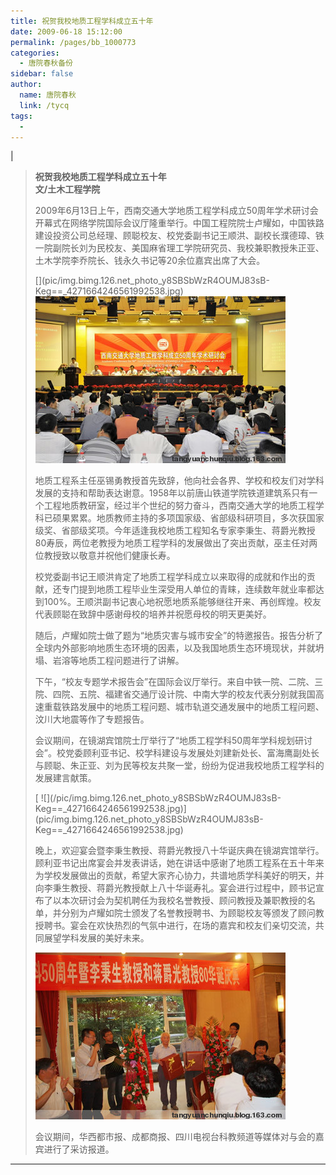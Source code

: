 ```yaml
---
title: 祝贺我校地质工程学科成立五十年
date: 2009-06-18 15:12:00
permalink: /pages/bb_1000773
categories: 
  - 唐院春秋备份
sidebar: false
author: 
  name: 唐院春秋
  link: /tycq
tags: 
  - 
---
```


|

> **祝贺我校地质工程学科成立五十年  
>  文/土木工程学院**
>
>
> 2009年6月13日上午，西南交通大学地质工程学科成立50周年学术研讨会开幕式在网络学院国际会议厅隆重举行。中国工程院院士卢耀如，中国铁路建设投资公司总经理、顾聪校友、校党委副书记王顺洪、副校长濮德璋、铁一院副院长刘为民校友、美国麻省理工学院研究员、我校兼职教授朱正亚、土木学院李乔院长、钱永久书记等20余位嘉宾出席了大会。
>
> [](pic/img.bimg.126.net_photo_y8SBSbWzR4OUMJ83sB-
> Keg==_4271664246561992538.jpg)[
> ![](/pic/img.bimg.126.net_photo_TzZHyD1V4HGX0dgzhesxPQ==_4271664246561992535.jpg)](pic/img.bimg.126.net_photo_TzZHyD1V4HGX0dgzhesxPQ==_4271664246561992535.jpg)
>
>
> 地质工程系主任巫锡勇教授首先致辞，他向社会各界、学校和校友们对学科发展的支持和帮助表达谢意。1958年以前唐山铁道学院铁道建筑系只有一个工程地质教研室，经过半个世纪的努力奋斗，西南交通大学的地质工程学科已硕果累累。地质教师主持的多项国家级、省部级科研项目，多次获国家级奖、省部级奖项。今年适逢我校地质工程知名专家李秉生、蒋爵光教授80寿辰，两位老教授为地质工程学科的发展做出了突出贡献，巫主任对两位教授致以敬意并祝他们健康长寿。
>
>
> 校党委副书记王顺洪肯定了地质工程学科成立以来取得的成就和作出的贡献，还专门提到地质工程毕业生深受用人单位的青睐，连续数年就业率都达到100%。王顺洪副书记衷心地祝愿地质系能够继往开来、再创辉煌。校友代表顾聪在致辞中感谢母校的培养并祝愿母校的明天更美好。
>
>
> 随后，卢耀如院士做了题为“地质灾害与城市安全”的特邀报告。报告分析了全球内外部影响地质生态环境的因素，以及我国地质生态环境现状，并就坍塌、岩溶等地质工程问题进行了讲解。
>
>
> 下午，“校友专题学术报告会”在国际会议厅举行。来自中铁一院、二院、三院、四院、五院、福建省交通厅设计院、中南大学的校友代表分别就我国高速重载铁路发展中的地质工程问题、城市轨道交通发展中的地质工程问题、汶川大地震等作了专题报告。
>
>
> 会议期间，在镜湖宾馆院士厅举行了“地质工程学科50周年学科规划研讨会”。校党委顾利亚书记、校学科建设与发展处刘建新处长、富海鹰副处长与顾聪、朱正亚、刘为民等校友共聚一堂，纷纷为促进我校地质工程学科的发展建言献策。
>
> [ ![](/pic/img.bimg.126.net_photo_y8SBSbWzR4OUMJ83sB-
> Keg==_4271664246561992538.jpg)](pic/img.bimg.126.net_photo_y8SBSbWzR4OUMJ83sB-
> Keg==_4271664246561992538.jpg)
>
>
> 晚上，欢迎宴会暨李秉生教授、蒋爵光教授八十华诞庆典在镜湖宾馆举行。顾利亚书记出席宴会并发表讲话，她在讲话中感谢了地质工程系在五十年来为学校发展做出的贡献，希望大家齐心协力，共谱地质学科美好的明天，并向李秉生教授、蒋爵光教授献上八十华诞寿礼。宴会进行过程中，顾书记宣布了以本次研讨会为契机聘任为我校名誉教授、顾问教授及兼职教授的名单，并分别为卢耀如院士颁发了名誉教授聘书、为顾聪校友等颁发了顾问教授聘书。宴会在欢快热烈的气氛中进行，在场的嘉宾和校友们亲切交流，共同展望学科发展的美好未来。
>
> [
> ![](/pic/img.bimg.126.net_photo_9N4TFuKbPKK2JP08AkhC9Q==_4271664246561992541.jpg)](pic/img.bimg.126.net_photo_9N4TFuKbPKK2JP08AkhC9Q==_4271664246561992541.jpg)
>
> 会议期间，华西都市报、成都商报、四川电视台科教频道等媒体对与会的嘉宾进行了采访报道。  
  
---